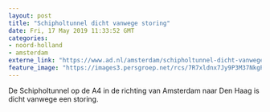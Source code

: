 ```yaml
---
layout: post
title: "Schipholtunnel dicht vanwege storing"
date: Fri, 17 May 2019 11:33:52 GMT
categories: 
- noord-holland 
- amsterdam 
externe_link: "https://www.ad.nl/amsterdam/schipholtunnel-dicht-vanwege-storing~acfb9f1f/"
feature_image: "https://images3.persgroep.net/rcs/7R7xldnx7Jy9P3M37NkgP5UuSrs/diocontent/148600834/_fitwidth/400/?appId=21791a8992982cd8da851550a453bd7f&quality=0.7"
---
```


De Schipholtunnel op de A4 in de richting van Amsterdam naar Den Haag is dicht vanwege een storing.
